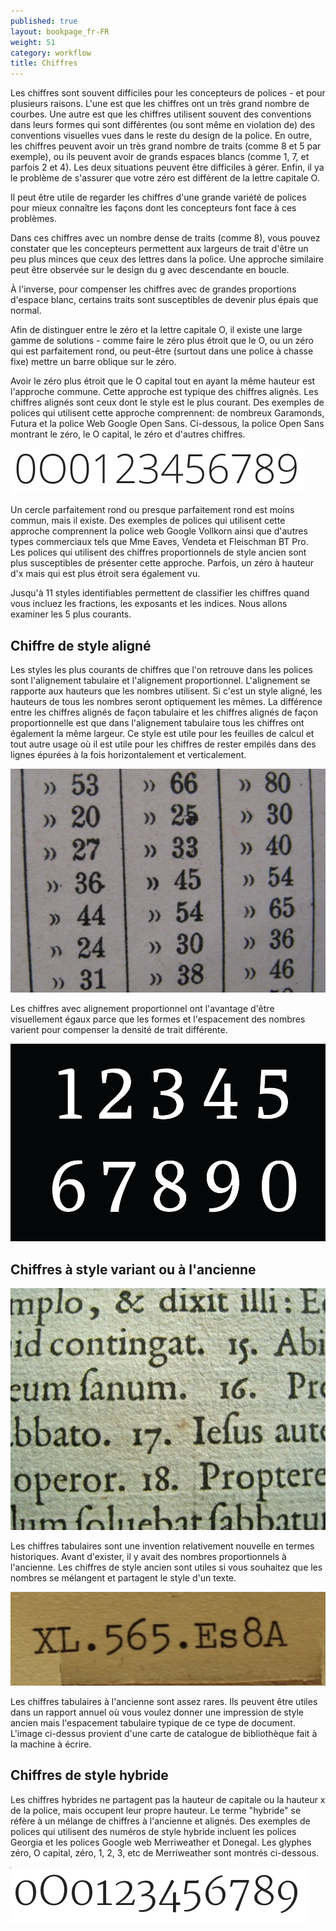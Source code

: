 ```yaml
---
published: true
layout: bookpage_fr-FR
weight: 51
category: workflow
title: Chiffres
---
```


Les chiffres sont souvent difficiles pour les concepteurs de polices - et pour plusieurs raisons. L'une est que les chiffres ont un très grand nombre de courbes. Une autre est que les chiffres utilisent souvent des conventions dans leurs formes qui sont différentes (ou sont même en violation de) des conventions visuelles vues dans le reste du design de la police. En outre, les chiffres peuvent avoir un très grand nombre de traits (comme 8 et 5 par exemple), ou ils peuvent avoir de grands espaces blancs (comme 1, 7, et parfois 2 et 4). Les deux situations peuvent être difficiles à gérer. Enfin, il ya le problème de s'assurer que votre zéro est différent de la lettre capitale O.

Il peut être utile de regarder les chiffres d'une grande variété de polices pour mieux connaître les façons dont les concepteurs font face à ces problèmes.

Dans ces chiffres avec un nombre dense de traits (comme 8), vous pouvez constater que les concepteurs permettent aux largeurs de trait d'être un peu plus minces que ceux des lettres dans la police. Une approche similaire peut être observée sur le design du g avec descendante en boucle.

À l'inverse, pour compenser les chiffres avec de grandes proportions d'espace blanc, certains traits sont susceptibles de devenir plus épais que normal.

Afin de distinguer entre le zéro et la lettre capitale O, il existe une large gamme de solutions - comme faire le zéro plus étroit que le O, ou un zéro qui est parfaitement rond, ou peut-être (surtout dans une police à chasse fixe) mettre un barre oblique sur le zéro.

Avoir le zéro plus étroit que le O capital tout en ayant la même hauteur est l'approche commune. Cette approche est typique des chiffres alignés. Les chiffres alignés sont ceux dont le style est le plus courant. Des exemples de polices qui utilisent cette approche comprennent: de nombreux Garamonds, Futura et la police Web Google Open Sans. Ci-dessous, la police Open Sans montrant le zéro, le O capital, le zéro et d'autres chiffres.


<img src="images/open-sans-numbers.png" alt="">

Un cercle parfaitement rond ou presque parfaitement rond est moins commun, mais il existe. Des exemples de polices qui utilisent cette approche comprennent la police web Google Vollkorn ainsi que d'autres types commerciaux tels que Mme Eaves, Vendeta et Fleischman BT Pro. Les polices qui utilisent des chiffres proportionnels de style ancien sont plus susceptibles de présenter cette approche. Parfois, un zéro à hauteur d'x mais qui est plus étroit sera également vu.

Jusqu'à 11 styles identifiables permettent de classifier les chiffres quand vous incluez les fractions, les exposants et les indices. Nous allons examiner les 5 plus courants.

## Chiffre de style aligné

Les styles les plus courants de chiffres que l'on retrouve dans les polices sont l'alignement tabulaire et l'alignement proportionnel. L'alignement se rapporte aux hauteurs que les nombres utilisent. Si c'est un style aligné, les hauteurs de tous les nombres seront optiquement les mêmes. La différence entre les chiffres alignés de façon tabulaire et les chiffres alignés de façon proportionnelle est que dans l'alignement tabulaire tous les chiffres ont également la même largeur. Ce style est utile pour les feuilles de calcul et tout autre usage où il est utile pour les chiffres de rester empilés dans des lignes épurées à la fois horizontalement et verticalement.

<img src="images/2Tabularlining2.png" alt="">

Les chiffres avec alignement proportionnel ont l'avantage d'être visuellement égaux parce que les formes et l'espacement des nombres varient pour compenser la densité de trait différente.

<img src="images/2Lining%20Proportional.png" alt="">

## Chiffres à style variant ou à l'ancienne
<img src="images/2Proportional%20oldstyle.png" alt="">

Les chiffres tabulaires sont une invention relativement nouvelle en termes historiques. Avant d'exister, il y avait des nombres proportionnels à l'ancienne. Les chiffres de style ancien sont utiles si vous souhaitez que les nombres se mélangent et partagent le style d'un texte.

<img src="images/2tabular%20oldstyle.png" alt="">

Les chiffres tabulaires à l'ancienne sont assez rares. Ils peuvent être utiles dans un rapport annuel où vous voulez donner une impression de style ancien mais l'espacement tabulaire typique de ce type de document. L'image ci-dessus provient d'une carte de catalogue de bibliothèque fait à la machine à écrire.

## Chiffres de style hybride

Les chiffres hybrides ne partagent pas la hauteur de capitale ou la hauteur x de la police, mais occupent leur propre hauteur. Le terme "hybride" se réfère à un mélange de chiffres à l'ancienne et alignés. Des exemples de polices qui utilisent des numéros de style hybride incluent les polices Georgia et les polices Google web Merriweather et Donegal. Les glyphes zéro, O capital, zéro, 1, 2, 3, etc de Merriweather sont montrés ci-dessous.

<img src="images/Merriweather-numbers.png" alt="" height="90" width="475">
